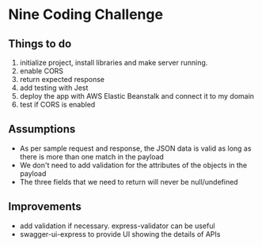 # Nine Coding Challenge

## Things to do

1. initialize project, install libraries and make server running. 
2. enable CORS
3. return expected response
4. add testing with Jest
5. deploy the app with AWS Elastic Beanstalk and connect it to my domain
6. test if CORS is enabled


## Assumptions
* As per sample request and response, the JSON data is valid as long as there is more than one match in the payload
* We don't need to add validation for the attributes of the objects in the payload
* The three fields that we need to return will never be null/undefined



## Improvements
* add validation if necessary. express-validator can be useful
* swagger-ui-express to provide UI showing the details of APIs